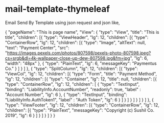 # mail-template-thymeleaf
Email Send By Template using json request and json like,


{
"pageName": "This is page name",
"View": {
	"type": "View",
	"title": "This is title",
	"children": [{
			"type": "ViewHeader",
			"lg": 12,
			"children": [{
					"type": "ContainerRow",
					"lg": 12,
					"children": [{
							"type": "Image",
							"altText": null,
							"text": "Payment Center",
							"src": "https://images.pexels.com/photos/807598/pexels-photo-807598.jpeg?cs=srgb&dl=4k-wallpaper-close-up-dew-807598.jpg&fm=jpg",
							"lg": 6,
							"width": "48px"
						},
						{
						  "type": "PlainText",
		  "lg": 6,
		  "messageKey": "Paymentus Co."
						}
				    ]
				}
			]
		},
		{
			"type": "SplitColumn",
			"lg": 12,
			"children": [{
					"type": "ViewCol",
					"lg": 12,
					"children": [{
							"type": "Form",
							"title": "Payment Method",
							"lg": 12,
							"children": [{
									"type": "Container",
									"lg": 12,
									"title": null,
									"children": [{
											"type": "ContainerRow",
											"lg": 12,
											"children": [
												{
													"type": "TextInput",
													"binding": "LiabilityInfo.AccountNumber",
													"readonly": true,
													"label"  : "Account Number",
													"lg": 6
											    },
												{
													"type": "TextInput",
													"binding": "LiabilityInfo.AuthToken1",
													"label"  : "Auth Token",
													"lg": 6
												}
											]
										}
									]
								}
							]
				}
			]
		}
	]
},
{
	"type": "ViewFooter",
	"lg": 12,
	"children": [{
			"type": "ContainerRow",
			"lg": 12,
			"children": [{
					"type": "PlainText",
					"messageKey": "Copyright (c) Sushil Co. 2019",
					"lg": 6
				}
			]
		}
	]
  }
]
}
}

